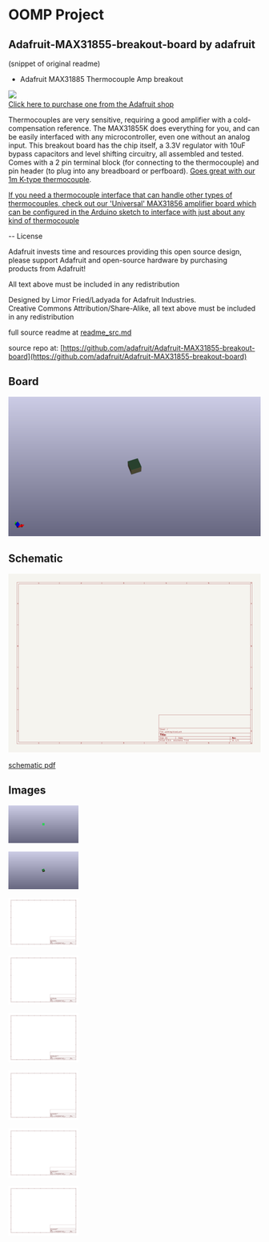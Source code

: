 # OOMP Project  
## Adafruit-MAX31855-breakout-board  by adafruit  
  
(snippet of original readme)  
  
- Adafruit MAX31885 Thermocouple Amp breakout  
  
<a href="http://www.adafruit.com/products/269"><img src="assets/image.jpg?raw=true" width="500px"><br/>Click here to purchase one from the Adafruit shop</a>  
  
Thermocouples are very sensitive, requiring a good amplifier with a cold-compensation reference. The MAX31855K does everything for you, and can be easily interfaced with any microcontroller, even one without an analog input. This breakout board has the chip itself, a 3.3V regulator with 10uF bypass capacitors and level shifting circuitry, all assembled and tested. Comes with a 2 pin terminal block (for connecting to the thermocouple) and pin header (to plug into any breadboard or perfboard). [Goes great with our 1m K-type thermocouple](http://www.adafruit.com/products/270).  
  
[If you need a thermocouple interface that can handle other types of thermocouples, check out our 'Universal' MAX31856 amplifier board which can be configured in the Arduino sketch to interface with just about any kind of thermocouple](https://www.adafruit.com/products/3263)  
  
-- License  
  
Adafruit invests time and resources providing this open source design,   
please support Adafruit and open-source hardware by purchasing   
products from Adafruit!  
  
All text above must be included in any redistribution  
  
Designed by Limor Fried/Ladyada for Adafruit Industries.  
Creative Commons Attribution/Share-Alike, all text above must be included in any redistribution  
  
  full source readme at [readme_src.md](readme_src.md)  
  
source repo at: [https://github.com/adafruit/Adafruit-MAX31855-breakout-board](https://github.com/adafruit/Adafruit-MAX31855-breakout-board)  
## Board  
  
[![working_3d.png](working_3d_600.png)](working_3d.png)  
## Schematic  
  
[![working_schematic.png](working_schematic_600.png)](working_schematic.png)  
  
[schematic pdf](working_schematic.pdf)  
## Images  
  
[![working_3D_bottom.png](working_3D_bottom_140.png)](working_3D_bottom.png)  
  
[![working_3D_top.png](working_3D_top_140.png)](working_3D_top.png)  
  
[![working_assembly_page_01.png](working_assembly_page_01_140.png)](working_assembly_page_01.png)  
  
[![working_assembly_page_02.png](working_assembly_page_02_140.png)](working_assembly_page_02.png)  
  
[![working_assembly_page_03.png](working_assembly_page_03_140.png)](working_assembly_page_03.png)  
  
[![working_assembly_page_04.png](working_assembly_page_04_140.png)](working_assembly_page_04.png)  
  
[![working_assembly_page_05.png](working_assembly_page_05_140.png)](working_assembly_page_05.png)  
  
[![working_assembly_page_06.png](working_assembly_page_06_140.png)](working_assembly_page_06.png)  
